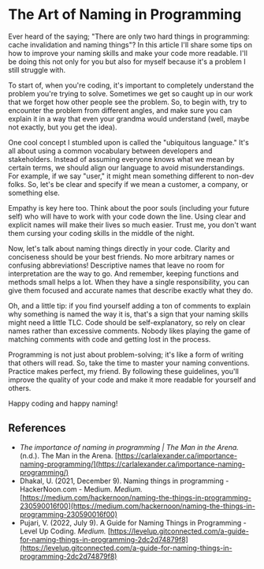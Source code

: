 # The Art of Naming in Programming

Ever heard of the saying; "There are only two hard things in programming: cache invalidation and naming things"? In this article I'll share some tips on how to improve your naming skills and make your code more readable. I'll be doing this not only for you but also for myself because it's a problem I still struggle with.

To start of, when you're coding, it's important to completely understand the problem you're trying to solve. Sometimes we get so caught up in our work that we forget how other people see the problem. So, to begin with, try to encounter the problem from different angles, and make sure you can explain it in a way that even your grandma would understand (well, maybe not exactly, but you get the idea).

One cool concept I stumbled upon is called the "ubiquitous language." It's all about using a common vocabulary between developers and stakeholders. Instead of assuming everyone knows what we mean by certain terms, we should align our language to avoid misunderstandings. For example, if we say "user," it might mean something different to non-dev folks. So, let's be clear and specify if we mean a customer, a company, or something else.

Empathy is key here too. Think about the poor souls (including your future self) who will have to work with your code down the line. Using clear and explicit names will make their lives so much easier. Trust me, you don't want them cursing your coding skills in the middle of the night.

Now, let's talk about naming things directly in your code. Clarity and conciseness should be your best friends. No more arbitrary names or confusing abbreviations! Descriptive names that leave no room for interpretation are the way to go. And remember, keeping functions and methods small helps a lot. When they have a single responsibility, you can give them focused and accurate names that describe exactly what they do.

Oh, and a little tip: if you find yourself adding a ton of comments to explain why something is named the way it is, that's a sign that your naming skills might need a little TLC. Code should be self-explanatory, so rely on clear names rather than excessive comments. Nobody likes playing the game of matching comments with code and getting lost in the process.

Programming is not just about problem-solving; it's like a form of writing that others will read. So, take the time to master your naming conventions. Practice makes perfect, my friend. By following these guidelines, you'll improve the quality of your code and make it more readable for yourself and others.

Happy coding and happy naming!

## References

-   _The importance of naming in programming | The Man in the Arena._ (n.d.). The Man in the Arena. [https://carlalexander.ca/importance-naming-programming/](https://carlalexander.ca/importance-naming-programming/)
-   Dhakal, U. (2021, December 9). Naming things in programming - HackerNoon.com - Medium. _Medium._ [https://medium.com/hackernoon/naming-the-things-in-programming-230590016f00](https://medium.com/hackernoon/naming-the-things-in-programming-230590016f00)
-   Pujari, V. (2022, July 9). A Guide for Naming Things in Programming - Level Up Coding. _Medium._ [https://levelup.gitconnected.com/a-guide-for-naming-things-in-programming-2dc2d74879f8](https://levelup.gitconnected.com/a-guide-for-naming-things-in-programming-2dc2d74879f8)
